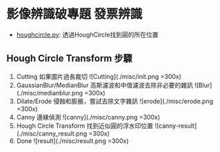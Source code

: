 # 影像辨識破專題 發票辨識

* [houghcircle.py](./houghcircle.py): 透過HoughCircle找到圓的所在位置

## Hough Circle Transform 步驟

1. Cutting 如果圖片過長裁切
![Cutting](./misc/init.png =300x)
2. GaussianBlur/MedianBlur 高斯濾波和中值濾波去除非必要的雜訊
![Blur](./misc/medianblur.png =300x)
3. Dilate/Erode 侵蝕和膨脹，嘗試去除文字雜訊
![erode](./misc/erode.png =300x)
4. Canny 邊緣偵測
![canny](./misc/canny.png =300x)
5. Hough Circle Transform 找到近似圓的浮水印位置
![canny-result](./misc/canny_result.png =300x)
6. Done
![result](./misc/result.png =300x)

